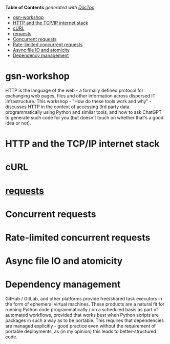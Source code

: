 <!-- START doctoc generated TOC please keep comment here to allow auto update -->
<!-- DON'T EDIT THIS SECTION, INSTEAD RE-RUN doctoc TO UPDATE -->
**Table of Contents**  *generated with [DocToc](https://github.com/thlorenz/doctoc)*

- [gsn-workshop](#gsn-workshop)
- [HTTP and the TCP/IP internet stack](#http-and-the-tcpip-internet-stack)
- [cURL](#curl)
- [requests](#requests)
- [Concurrent requests](#concurrent-requests)
- [Rate-limited concurrent requests](#rate-limited-concurrent-requests)
- [Async file IO and atomicity](#async-file-io-and-atomicity)
- [Dependency management](#dependency-management)

<!-- END doctoc generated TOC please keep comment here to allow auto update -->

# gsn-workshop
HTTP is the language of the web - a formally defined protocol for exchanging web pages, files and other information across dispersed IT infrastructure. This workshop - "How do these tools work and why" - discusses HTTP in the context of accessing 3rd party data programmatically using Python and similar tools, and how to ask ChatGPT to generate such code for you (but doesn't touch on whether that's a good idea or not).

# HTTP and the TCP/IP internet stack

# cURL

# [requests](https://pypi.org/project/requests/)

# Concurrent requests

# Rate-limited concurrent requests

# Async file IO and atomicity

# Dependency management
GitHub / GitLab, and other platforms provide free/shared task executors in the form of ephemeral virtual machines. These products are a natural fit for running Python code programmatically / on a scheduled basis as part of automated workflows, provided that works best when Python scripts are packages in such a way as to be portable. This requires that dependencies are managed explicitly - good practice even without the requirement of portable deployments, as (in my opinion) this leads to better-structured code.
 